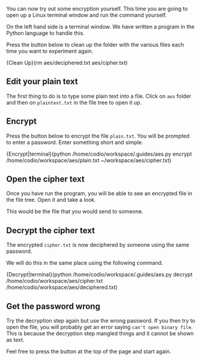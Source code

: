 You can now try out some encryption yourself. This time you are going to open up a Linux terminal window and run the command yourself.

On the left hand side is a terminal window. We have written a program in the Python language to handle this. 

Press the button below to clean up the folder with the various files each time you want to experiment again.

{Clean Up}(rm aes/deciphered.txt aes/cipher.txt)

## Edit your plain text

The first thing to do is to type some plain text into a file. Click on `aes` folder and then on `plaintext.txt` in the file tree to open it up.


## Encrypt
Press the button below to encrypt the file `plain.txt`. You will be prompted to enter a password. Enter something short and simple.

{Encrypt|terminal}(python /home/codio/workspace/.guides/aes.py encrypt /home/codio/workspace/aes/plain.txt ~/workspace/aes/cipher.txt)

## Open the cipher text
Once you have run the program, you will be able to see an encrypted file in the file tree. Open it and take a look.

This would be the file that you would send to someone.

## Decrypt the cipher text
The encrypted `cipher.txt` is now deciphered by someone using the same password. 

We will do this in the same place using the following command.

{Decrypt|terminal}(python /home/codio/workspace/.guides/aes.py decrypt /home/codio/workspace/aes/cipher.txt /home/codio/workspace/aes/deciphered.txt)

## Get the password wrong
Try the decryption step again but use the wrong password. If you then try to open the file, you will probably get an error saying `can't open binary file`. This is because the decryption step mangled things and it cannot be shown as text.

Feel free to press the button at the top of the page and start again.



